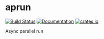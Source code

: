 # aprun

[![Build Status](https://github.com/fbucek/aprun/workflows/build/badge.svg)](https://github.com/fbucek/aprun/actions)
[![Documentation](https://docs.rs/aprun/badge.svg)](https://docs.rs/aprun)
[![crates.io](https://meritbadge.herokuapp.com/aprun)](https://crates.io/crates/aprun)

Async parallel run
